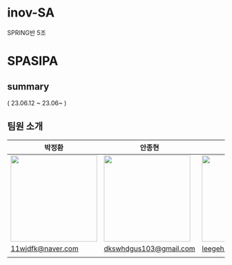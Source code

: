 # inov-SA

SPRING반 5조
# SPASIPA

## summary
( 23.06.12 ~ 23.06~ )</br>

## 팀원 소개

<table align=center>
    <thead>
        <tr >
            <th style="text-align:center;" >박정환</th>
            <th style="text-align:center;" >안종현</th>
            <th style="text-align:center;" >황은혜</th>
            <th style="text-align:center;" >조재형</th>
            <th style="text-align:center;" >강영준</th>
        </tr>
    </thead>
    <tbody>
        <tr>
            <td><img width="200" src="http://img.marieclairekorea.com/2017/01/mck_586f4006b4e9f-375x375.jpg" /> </td>
            <td><img width="200" src="http://img.marieclairekorea.com/2017/01/mck_586f3a834b707-375x375.jpg" /></td>
            <td><img width="200" src="http://img.marieclairekorea.com/2017/01/mck_586f404146910-375x375.jpg" /></td>
            <td><img width="200" src="http://img.marieclairekorea.com/2017/01/mck_586f40328a086-375x375.jpg" /></td>
            <td><img width="200" src="http://img.marieclairekorea.com/2017/01/mck_586f402a95859-375x375.jpg" /></td>
        </tr>
        <tr>
            <td><a href="">11wjdfk@naver.com</a></td>
            <td><a href="">dkswhdgus103@gmail.com</a></td>
            <td><a href="">leegeh78@gmail.com</a></td>
            <td><a href="">cjh9622@gmail.com</a></td>
            <td><a href="">jjun1401@naver.com</a></td>
        </tr>
        <tr>
            <td width="200"></td>
            <td width="200"></td>
            <td width="200"></td>
            <td width="200"></td>
            <td width="200"></td>
        </tr>
    </tbody>
</table>

